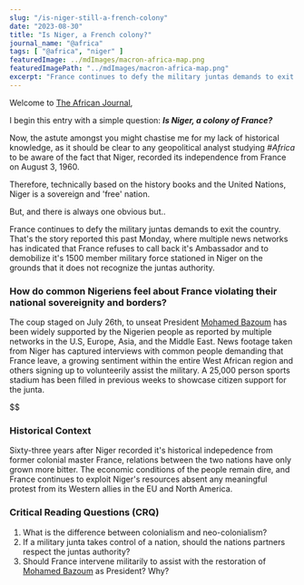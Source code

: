 ```yaml
---
slug: "/is-niger-still-a-french-colony"
date: "2023-08-30"
title: "Is Niger, a French colony?"
journal_name: "@africa"
tags: [ "@africa", "niger" ]
featuredImage: ../mdImages/macron-africa-map.png
featuredImagePath: "../mdImages/macron-africa-map.png"
excerpt: "France continues to defy the military juntas demands to exit the country. That's the story reported this past Monday, where multiple news networks has indicated that France refuses to call back it's Ambassador and to demobilize it's 1500 member military force stationed in Niger on the grounds that it does not recognize the juntas authority."
---
```


Welcome to [The African Journal][TAJ],



I begin this entry with a simple question: ***Is Niger, a colony of France?*** 


Now, the astute amongst you might chastise me for my lack of historical knowledge, as it should be clear to any geopolitical analyst studying *#Africa* to be aware of the fact that Niger, recorded its independence from France on August 3, 1960. 

Therefore, technically based on the history books and the United Nations, Niger is a sovereign and 'free' nation.

But, and there is always one obvious but..


France continues to defy the military juntas demands to exit the country. That's the story reported this past Monday, where multiple news networks has indicated that France refuses to call back it's Ambassador and to demobilize it's 1500 member military force stationed in Niger on the grounds that it does not recognize the juntas authority.  




<!-- Is France violating the territorial sovereignity of Niger by refusing to leave the country under the military orders of those have assumed power? does it matter what the Nigeriens themselves think? -->


### How do common Nigeriens feel about France violating their national sovereignity and borders?
The coup staged on July 26th, to unseat President <ins>Mohamed Bazoum</ins> has been widely supported by the Nigerien people as reported by multiple networks in the U.S, Europe, Asia, and the Middle East. News footage taken from Niger has captured interviews with common people demanding that France leave, a growing sentiment within the entire West African region and others signing up to volunteerily assist the military. A 25,000 person sports stadium has been filled in previous weeks to showcase citizen support for the junta. 

$$
### Historical Context
Sixty-three years after Niger recorded it's historical indepedence from former colonial master France, relations between the two nations have only grown more bitter. The economic conditions of the people remain dire, and France continues to exploit Niger's resources absent any meaningful protest from its Western allies in the EU and North America.  
<!-- ### Recap -->

<!-- ### Editors Critical Analysis (ECA) -->

### Critical Reading Questions (CRQ)

1. What is the difference between colonialism and neo-colonialism?
2. If a military junta takes control of a nation, should the nations partners respect the juntas authority?
3. Should France intervene militarily to assist with the restoration of <ins>Mohamed Bazoum</ins> as President? Why?

<!-- ### Essay Prompts -->



<!-- ### Sources -->




[TAJ]: https://www.esy.com/@africa
[France24]: https://www.france24.com/en/africa/20230828-french-ambassador-will-stay-in-niger-despite-junta-ultimatum-says-macron